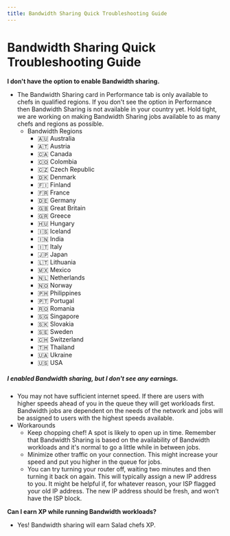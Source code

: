 ```yaml
---
title: Bandwidth Sharing Quick Troubleshooting Guide
---
```


# Bandwidth Sharing Quick Troubleshooting Guide

**I don't have the option to enable Bandwidth sharing.**

- The Bandwidth Sharing card in Performance tab is only available to chefs in qualified regions. If you don't see the
  option in Performance then Bandwidth Sharing is not available in your country yet. Hold tight, we are working on
  making Bandwidth Sharing jobs available to as many chefs and regions as possible. 
  - Bandwidth Regions
    - 🇦🇺 Australia
    - 🇦🇹 Austria
    - 🇨🇦 Canada
    - 🇨🇴 Colombia
    - 🇨🇿 Czech Republic
    - 🇩🇰 Denmark
    - 🇫🇮 Finland
    - 🇫🇷 France
    - 🇩🇪 Germany
    - 🇬🇧 Great Britain
    - 🇬🇷 Greece
    - 🇭🇺 Hungary
    - 🇮🇸 Iceland
    - 🇮🇳 India
    - 🇮🇹 Italy
    - 🇯🇵 Japan
    - 🇱🇹 Lithuania
    - 🇲🇽 Mexico
    - 🇳🇱 Netherlands
    - 🇳🇴 Norway
    - 🇵🇭 Philippines
    - 🇵🇹 Portugal
    - 🇷🇴 Romania
    - 🇸🇬 Singapore
    - 🇸🇰 Slovakia
    - 🇸🇪 Sweden
    - 🇨🇭 Switzerland
    - 🇹🇭 Thailand
    - 🇺🇦 Ukraine
    - 🇺🇸 USA

##### I enabled Bandwidth sharing, but I don't see any earnings.

- You may not have sufficient internet speed. If there are users with higher speeds ahead of you in the queue they will
  get workloads first. Bandwidth jobs are dependent on the needs of the network and jobs will be assigned to users with
  the highest speeds available.
- Workarounds  
  - Keep chopping chef! A spot is likely to open up in time. Remember that Bandwidth Sharing is based on the
    availability of Bandwidth workloads and it's normal to go a little while in between jobs.
  - Minimize other traffic on your connection. This might increase your speed and put you higher in the queue for jobs.
  - You can try turning your router off, waiting two minutes and then turning it back on again. This will typically
    assign a new IP address to you. It might be helpful if, for whatever reason, your ISP flagged your old IP address.
    The new IP address should be fresh, and won’t have the ISP block.

**Can I earn XP while running Bandwidth workloads?** 

- Yes! Bandwidth sharing will earn Salad chefs XP.
